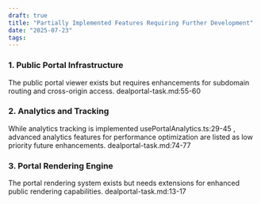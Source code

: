 ```yaml
---
draft: true
title: "Partially Implemented Features Requiring Further Development"
date: "2025-07-23"
tags: 
---
```

### 1. Public Portal Infrastructure 

The public portal viewer exists but requires enhancements for subdomain routing and cross-origin access. dealportal-task.md:55-60

### 2. Analytics and Tracking 

While analytics tracking is implemented usePortalAnalytics.ts:29-45 , advanced analytics features for performance optimization are listed as low priority future enhancements. dealportal-task.md:74-77

### 3. Portal Rendering Engine 

The portal rendering system exists but needs extensions for enhanced public rendering capabilities. dealportal-task.md:13-17